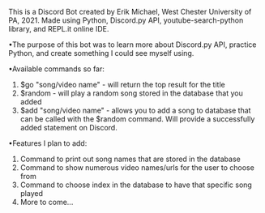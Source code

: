 This is a Discord Bot created by Erik Michael, West Chester University of PA, 2021.
Made using Python, Discord.py API, youtube-search-python library, and REPL.it online IDE.

•The purpose of this bot was to learn more about Discord.py API, practice Python, and create something I could see myself using.

•Available commands so far:
  1. $go "song/video name" - will return the top result for the title
  2. $random - will play a random song stored in the database that you added
  3. $add "song/video name" - allows you to add a song to database that can be called with the $random command. Will provide a successfully added statement on Discord.

•Features I plan to add:
  1. Command to print out song names that are stored in the database
  2. Command to show numerous video names/urls for the user to choose from
  3. Command to choose index in the database to have that specific song played
  4. More to come...
